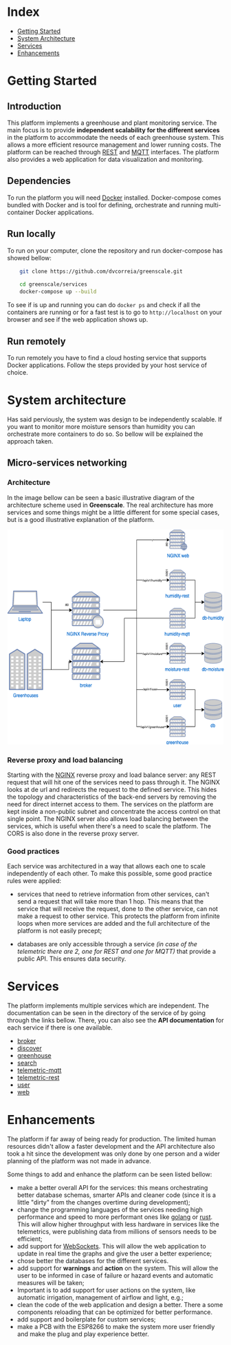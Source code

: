 # Index

- [Getting Started](#Getting-Started)
- [System Architecture](#System-Architecture)
- [Services](#Services)
- [Enhancements](#Enhancements)

# Getting Started
## Introduction

This platform implements a greenhouse and plant monitoring service. The main focus is to provide __independent scalability for the different services__ in the platform to accommodate the needs of each greenhouse system. This allows a more efficient resource management and lower running costs. The platform can be reached through [REST](https://en.wikipedia.org/wiki/Representational_state_transfer) and [MQTT](mqtt.org/) interfaces. The platform also provides a web application for data visualization and monitoring.

## Dependencies

To run the platform you will need [Docker](https://www.docker.com/) installed. Docker-compose comes bundled with Docker and is tool for defining, orchestrate and running multi-container Docker applications.

## Run locally

To run on your computer, clone the repository and run docker-compose has showed bellow:

```bash
    git clone https://github.com/dvcorreia/greenscale.git
```

```bash
    cd greenscale/services
    docker-compose up --build
```

To see if is up and running you can do `docker ps` and check if all the containers are running or for a fast test is to go to `http://localhost` on your browser and see if the web application shows up.

## Run remotely

To run remotely you have to find a cloud hosting service that supports Docker applications. Follow the steps provided by your host service of choice.

# System architecture

Has said perviously, the system was design to be independently scalable. If you want to monitor more moisture sensors than humidity you can orchestrate more containers to do so. So bellow will be explained the approach taken.

## Micro-services networking


### Architecture

In the image bellow can be seen a basic illustrative diagram of the architecture scheme used in __Greenscale__. The real architecture has more services and some things might be a little different for some special cases, but is a good illustrative explanation of the platform.


<img src='./assets/architecture-diagram.png' height='500px'/>

### Reverse proxy and load balancing

Starting with the [NGINX](https://www.nginx.com/) reverse proxy and load balance server: any REST request that will hit one of the services need to pass through it. The NGINX looks at de url and redirects the request to the defined service.  This hides the topology and characteristics of the back-end servers by removing the need for direct internet access to them. The services on the platform are kept inside a non-public subnet and concentrate the access control on that single point. The NGINX server also allows load balancing between the services, which is useful when there's a need to scale the platform. The CORS is also done in the reverse proxy server.

### Good practices

Each service was architectured in a way that allows each one to scale independently of each other. To make this possible, some good practice rules were applied: 

- services that need to retrieve information from other services, can't send a request that will take more than 1 hop. This means that the service that will receive the request, done to the other service, can not make a request to other service. This protects the platform from infinite loops when more services are added and the full architecture of the platform is not easily precept;

- databases are only accessible through a service _(in case of the telemetric there are 2, one for REST and one for MQTT)_ that provide a public API. This ensures data security.


# Services

The platform implements multiple services which are independent. The documentation can be seen in the directory of the service of by going through the links bellow. There, you can also see the __API documentation__ for each service if there is one available.

- [broker](./../services/broker/README.md)
- [discover](./../services/discover/README.md)
- [greenhouse](./../services/greenhouse/README.md)
- [search](./../services/search/README.md)
- [telemetric-mqtt](./../services/telemetric-mqtt/README.md)
- [telemetric-rest](./../services/telemetric-rest/README.md)
- [user](./../services/user/README.md)
- [web](./../services/web/README.md)

# Enhancements

The platform if far away of being ready for production. The limited human resources didn't allow a faster development and the API architecture also took a hit since the development was only done by one person and a wider planning of the platform was not made in advance.

Some things to add and enhance the platform can be seen listed bellow:

- make a better overall API for the services: this means orchestrating better database schemas, smarter APIs and cleaner code (since it is a little "dirty" from the changes overtime during development);
- change the programming languages of the services needing high performance and speed to more performant ones like [golang](https://golang.org/) or [rust](https://www.rust-lang.org/). This will allow higher throughput with less hardware in services like the telemetrics, were publishing data from millions of sensors needs to be efficient;
- add support for [WebSockets](https://developer.mozilla.org/en-US/docs/Web/API/WebSockets_API). This will allow the web application to update in real time the graphs and give the user a better experience;
- chose better the databases for the different services.
- add support for __warnings__ and __action__ on the system. This will allow the user to be informed in case of failure or hazard events and automatic measures will be taken;
- Important is to add support for user actions on the system, like automatic irrigation, management of airflow and light, e.g.;
- clean the code of the web application and design a better. There a some components reloading that can be optimized for better performance.
- add support and boilerplate for custom services;
- make a PCB with the ESP8266 to make the system more user friendly and make the plug and play experience better.